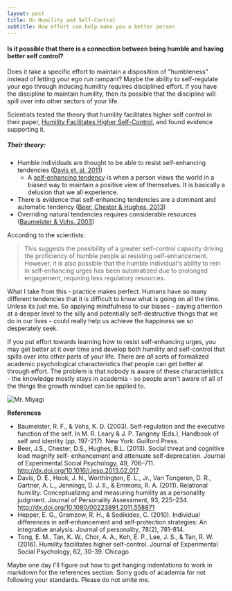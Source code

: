 ```yaml
---
layout: post
title: On Humility and Self-Control
subtitle: How effort can help make you a better person
---
```

#### Is it possible that there is a connection between being humble and having better self control?

Does it take a specific effort to maintain a disposition of "humbleness" instead of letting your ego run rampant?
Maybe the ability to self-regulate your ego through inducing humility requires disciplined effort.
If you have the discipline to maintain humility, then its possible that the discipline will spill over into other sectors
of your life.

Scientists tested the theory that humility
facilitates higher self control in their paper, [Humility Facilitates Higher Self-Control](http://www.sciencedirect.com/science/article/pii/S0022103115001183),
and found evidence supporting it.

##### Their theory:
* Humble individuals are thought to be able to resist self-enhancing tendencies ([Davis et. al, 2011](http://www.tandfonline.com/doi/abs/10.1080/00223891.2011.558871#.VsoG2ZMrIp8))  
  * A [self-enhancing tendency](http://www.academia.edu/180650/Individual_differences_in_self-enhancement_and_self-protection_strategies_An_integrative_analysis) is when a person views the world in a biased way to maintain a positive view of themselves.  It is basically a delusion that we all experience.
* There is evidence that self-enhancing tendencies are a dominant and automatic tendency ([Beer, Chester & Hughes, 2013](http://www.sciencedirect.com/science/article/pii/S002210311300053X))  
* Overriding natural tendencies requires considerable resources ([Baumeister & Vohs, 2003](https://books.google.com/books?hl=en&lr=&id=kGK-dfHpM4gC&oi=fnd&pg=PA180&dq=Self-regulation+and+the+executive+function+of+the+self&ots=JnoWeKMpFZ&sig=kC3_zxDndZXOF6rWoJvH2FT3G2Y#v=onepage&q=Self-regulation%20and%20the%20executive%20function%20of%20the%20self&f=false))  

According to the scientists:

> This suggests the
> possibility of a greater self-control capacity driving the proficiency of humble people at
> resisting self-enhancement. However, it is also possible that the humble individual's ability to
> rein in self-enhancing urges has been automatized due to prolonged engagement, requiring
> less regulatory resources.

What I take from this - practice makes perfect.  Humans have so many different tendencies that it
is difficult to know what is going on all the time.
Unless its just me.
So applying mindfulness to our biases - paying attention at a deeper level to the silly and potentially self-destructive
things that we do in our lives - could really help us achieve the happiness we so desperately seek.

If you put effort towards learning how to resist self-enhancing urges, you may get better at it over time and develop
both humility and self-control that spills over into other parts of your life.
There are *all* sorts of formalized academic psychological characteristics that people can get better at through effort.
The problem is that nobody is aware of these characteristics - the knowledge mostly stays in academia - so people aren't aware of all of the things the growth mindset can be applied to.

![Mr. Miyagi](https://canadianboxer.files.wordpress.com/2013/04/mr-kesuke-miyagi-fly-catcher4.jpg?w=297&h=297&crop=1 "Make him proud")

__References__  
- Baumeister, R. F., & Vohs, K. D. (2003). Self-regulation and the executive function of the self. In M. R. Leary & J. P. Tangney (Eds.), Handbook of self and identity (pp. 197-217). New York: Guilford Press.  
- Beer, J.S., Chester, D.S., Hughes, B.L. (2013). Social threat and cognitive load magnify self- enhancement and attenuate self-deprecation. Journal of Experimental Social Psychology, 49, 706–711. http://dx.doi.org/10.1016/j.jesp.2013.02.017  
- Davis, D. E., Hook, J. N., Worthington, E. L., Jr., Van Tongeren, D. R., Gartner, A. L., Jennings, D. J. II., & Emmons, R. A. (2011). Relational humility: Conceptualizing and measuring humility as a personality judgment. Journal of Personality Assessment, 93, 225–234. http://dx.doi.org/10.1080/00223891.2011.558871  
- Hepper, E. G., Gramzow, R. H., & Sedikides, C. (2010). Individual differences in self‐enhancement and self‐protection strategies: An integrative analysis. Journal of personality, 78(2), 781-814.  
- Tong, E. M., Tan, K. W., Chor, A. A., Koh, E. P., Lee, J. S., & Tan, R. W. (2016). Humility facilitates higher self-control. Journal of Experimental Social Psychology, 62, 30-39. Chicago	 

Maybe one day I'll figure out how to get hanging indentations to work in markdown for the references section. Sorry gods of academia for not following your standards. Please do not smite me.
